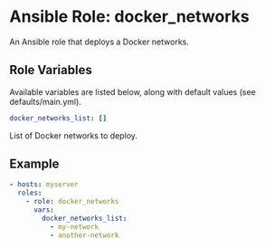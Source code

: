 # Ansible Role: docker_networks

An Ansible role that deploys a Docker networks.

## Role Variables

Available variables are listed below, along with default values
(see defaults/main.yml).

```yaml
docker_networks_list: []
```

List of Docker networks to deploy.

## Example

```yaml
- hosts: myserver
  roles:
    - role: docker_networks
      vars:
        docker_networks_list:
          - my-network
          - another-network
```
